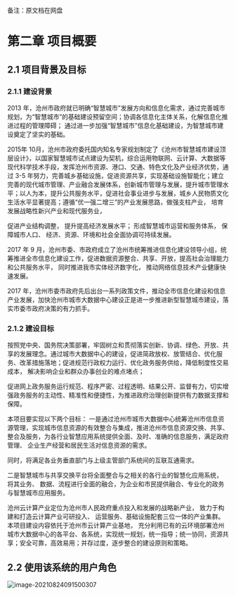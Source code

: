 备注：原文档在网盘

# 第二章 项目概要

## 2.1 项目背景及目标

### 2.1.1 建设背景

2013 年，沧州市政府就已明确“智慧城市”发展方向和信息化需求，通过完善城市规划，为“智慧城市”的基础建设预留空间；协调各信息化主体关系，化解信息化推进过程的管理障碍； 通过进一步加强“智慧城市”信息化基础建设，为智慧城市建设奠定了坚实的基础。

2015年 10月，沧州市政府委托国内知名专家规划制定了《沧州市智慧城市建设顶层设计》，以国家智慧城市试点建设为契机，综合运用物联网、云计算、大数据等现代科学技术手段，发挥沧州市资源、港口、交通、特色文化及产业经济优势，通过 3-5 年努力，完善城乡基础设施，促进资源共享，实现基础设施智能化；建立完善的现代城市管理、产业融合发展体系，创新城市管理与发展，提升城市管理水平；以人为本，提升公共服务水平，促进社会事业进步与发展，城乡人民物质文化生活水平显著提高；遵循“优一强二增三”的产业发展思路，做强支柱产业， 培育发展战略性新兴产业和现代服务业， 

促进产业结构调整， 提升提高经济发展水平； 形成智慧城市运营和服务体系， 保障城市人口、 经济、资源、环境和社会全面协调可持续发展。

2017 年 9 月，沧州市委、市政府成立了沧州市统筹推进信息化建设领导小组，统筹推进全市信息化建设工作，促进数据资源整合、共享、开放，提高社会治理能力和公共服务水平， 同时推进我市实体经济数字化， 推动网络信息技术产业健康快速发展。

2017 年，沧州市委市政府先后出台一系列政策文件，推动全市信息化建设和信息产业发展，加快沧州市城市大数据中心建设正是进一步推进新型智慧城市建设，落实市委市政府决策的有力抓手。

### 2.1.2 建设目标

按照党中央、国务院决策部署，牢固树立和贯彻落实创新、协调、绿色、开放、共享的发展理念。通过城市大数据中心的建设，促进简政放权、放管结合、优化服务、改革措施落地；促进规范行政权力运行、优化政务服务供给，降低制度性交易成本， 解决影响企业和群众办事创业的难点堵点； 

促进网上政务服务运行规范、程序严密、过程透明、结果公开、监督有力，切实增强政务服务的主动性、精准性和便捷性，为推进政府治理创新提供有力数据支撑和保障。

本项目要实现以下两个目标： 一是通过沧州市城市大数据中心统筹沧州市信息资源管理，实现城市信息资源的有效整合与集成，推进沧州市信息资源交换、共享、整合及服务，为各行业智慧应用系统提供全面、及时、准确的信息服务，满足政府管理、 企业生产经营和居民生活对信息资源的需求。 

同时，将满足各业务垂直部门与上级主管部门系统间的互联互通需求。 

二是智慧城市与共享交换平台将全面整合与之相关的各行业的智慧化应用系统， 将其业务、 数据、流程进行全面的融合，为企业和市民提供融合、专业化的政务与智慧城市应用服务。

沧州云计算产业定位为沧州市人民政府重点投入和发展的战略新产业， 致力于构建和打造云计算产业可研投入、 运营服务、基础设施配套三位一体的产业集群。本项目建设内容依托于沧州市云计算产业基地， 充分利用已有的云环境部署沧州城市大数据中心的各平台、各系统，实现统一规划，统一指导；统一协同，资源共享；安全可靠，高效易用；并存过度，逐步整合的建设原则和策略。

## 2.2 使用该系统的用户角色

![image-20210824091500307](https://gitee.com/er-huomeng/l-img/raw/master/img/image-20210824091500307.png)